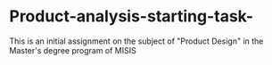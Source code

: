 # Product-analysis-starting-task-
This is an initial assignment on the subject of "Product Design" in the Master's degree program of MISIS
